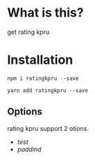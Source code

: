 # What is this?
get rating kpru

# Installation

`npm i ratingkpru --save`

`yarn add ratingkpru --save`


## Options

rating kpru support 2 otions

* *test* 
* *paddind*